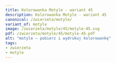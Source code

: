 ```yaml
---
title: Kolorowanka Motyle - wariant 45
description: Kolorowanka Motyle - wariant 45
canonical: /zwierzeta/motyle/
variant_of: motyle
image: /zwierzeta/motyle/45/motyle-45.svg
pdf: /zwierzeta/motyle/45/motyle-45.pdf
alt: "motyle – pobierz i wydrukuj kolorowankę"
tags:
- zwierzeta
- motyle
---
```

